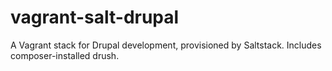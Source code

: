 vagrant-salt-drupal
===================

A Vagrant stack for Drupal development, provisioned by Saltstack.  Includes composer-installed drush.
